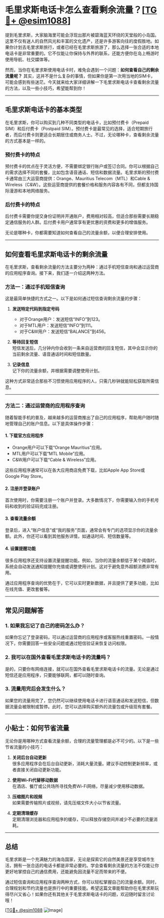 # 毛里求斯电话卡怎么查看剩余流量？[[TG💪+ @esim1088](https://t.me/s/esim1088)]

提到毛里求斯，大家脑海里可能会浮现出那片被碧海蓝天环绕的天堂般的小岛国。这里不仅有迷人的自然风光和丰富的文化遗产，还是许多游客向往的度假胜地。如果你计划去毛里求斯旅行，或者已经在毛里求斯旅游了，那么选择一张合适的本地电话卡是非常重要的。它不仅能让你保持与外界的联系，还能方便你在岛上畅游时使用导航、社交媒体等。

然而，当你在毛里求斯使用电话卡时，难免会遇到一个问题：**如何查看自己的剩余流量呢？** 其实，这并不是什么复杂的事情，但如果你是第一次用当地的SIM卡，可能会感到有些迷茫。今天就来给大家详细讲解一下毛里求斯电话卡查看剩余流量的方法，以及一些小技巧，希望能帮到你！

---

## **毛里求斯电话卡的基本类型**

在毛里求斯，你可以购买到几种不同类型的电话卡，比如预付费卡（Prepaid SIM）和后付费卡（Postpaid SIM）。预付费卡是最常见的选择，适合短期旅行者，而后付费卡则更适合长期居住或商务人士。不过，无论哪种卡，查看剩余流量的方式基本是一样的。

### **预付费卡的特点**
预付费卡的优点在于灵活方便，不需要绑定银行账户或签订合同。你可以根据自己的需求选择不同的套餐，比如包含语音通话、短信和数据流量。毛里求斯的预付费卡通常由三大运营商提供：Orange、Mauritius Telecom（MTL）和Cable & Wireless（C&W）。这些运营商提供的套餐价格和服务内容各有不同，但都支持国际漫游和本地网络服务。

### **后付费卡的特点**
后付费卡需要你提交身份证明并开通账户，费用相对较高，但适合那些需要长期稳定通信服务的人群。后付费卡用户通常享有更优惠的资费和更多的增值服务。

无论是哪种卡，你都需要知道如何查看自己的流量余额，以便合理安排使用。

---

## **如何查看毛里求斯电话卡的剩余流量**

在毛里求斯，查看剩余流量的方法主要分为两种：通过手机短信查询和通过运营商的应用程序查询。接下来，我们逐一介绍这两种方法。

### **方法一：通过手机短信查询**

这是最简单快捷的方式之一。以下是如何通过短信查询剩余流量的步骤：

1. **发送特定代码到指定号码**  
   - 对于Orange用户：发送短信“INFO”到123。
   - 对于MTL用户：发送短信“INFO”到111。
   - 对于C&W用户：发送短信“BALANCE”到456。

2. **等待回复短信**  
   短信发送后，几分钟内你会收到一条来自运营商的回复短信，其中会显示你的当前剩余流量、语音通话时间和短信数量。

3. **记录信息**  
   记下你的流量余额，并根据需要调整使用计划。

这种方式非常适合那些不习惯使用应用程序的人，只需几秒钟就能轻松获取所需信息。

---

### **方法二：通过运营商的应用程序查询**

随着智能手机的普及，越来越多的运营商推出了自己的应用程序，帮助用户随时随地管理自己的账户信息。以下是具体操作步骤：

#### **1. 下载官方应用程序**
- Orange用户可以下载“Orange Mauritius”应用。
- MTL用户可以下载“MTL Mobile”应用。
- C&W用户可以下载“Cable & Wireless”应用。

这些应用程序通常可以在各大应用商店免费下载，比如Apple App Store或Google Play Store。

#### **2. 注册并登录账户**
首次使用时，你需要注册一个账户并登录。大多数情况下，你需要输入你的手机号码和收到的验证码完成注册。

#### **3. 查看流量余额**
登录后，进入“账户信息”或“我的服务”页面，通常会有专门的选项显示你的流量余额。此外，你还可以看到其他服务详情，如通话时间、短信数量等。

#### **4. 设置提醒功能**
很多应用程序还支持设置流量提醒功能。例如，当你的流量余额低于某个阈值时，系统会自动发送通知提醒你充值或调整使用计划。这对于避免意外超额消费非常有用。

通过应用程序查询的优势在于，它可以实时更新数据，并且提供了更多功能，比如在线充值、更改套餐等。

---

## **常见问题解答**

### **1. 如果我忘记了自己的密码怎么办？**
如果你忘记了登录密码，可以通过运营商的应用程序或客服热线重置密码。一般情况下，你需要回答一些安全问题或通过短信验证来恢复访问权限。

### **2. 我可以在国外查看毛里求斯电话卡的流量吗？**
是的，只要你有网络连接，就可以在国外查看毛里求斯电话卡的流量。无论是通过短信还是应用程序，只要能够联网，都可以随时查询。

### **3. 流量用完后会发生什么？**
如果您的流量用完了，您仍然可以继续使用电话卡进行语音通话和发送短信，但数据流量会被限制或暂停。此时，您可以选择购买额外的流量包或升级现有套餐。

---

## **小贴士：如何节省流量**

无论你是用哪种方式查看流量余额，合理的流量管理都是必不可少的。以下是一些节省流量的小技巧：

1. **关闭后台自动更新**  
   很多应用程序会在后台自动更新，消耗大量流量。建议手动控制更新频率，或者直接关闭自动更新功能。

2. **使用Wi-Fi代替移动数据**  
   在酒店、餐厅或公共场所寻找免费Wi-Fi网络，尽量减少使用移动数据。

3. **压缩图片和视频**  
   如果需要传输照片或视频，请先压缩文件大小以节省流量。

4. **定期清理缓存**  
   定期清理浏览器和应用程序的缓存，可以释放存储空间并减少不必要的流量消耗。

---

## **总结**

毛里求斯是一个充满魅力的海岛国家，无论是探索它的自然美景还是享受城市生活，拥有一张合适的电话卡都是非常必要的。学会查看剩余流量的方法不仅能让你更好地掌控自己的通信费用，还能避免因流量不足而带来的不便。

通过短信查询和应用程序查询两种方式，你可以轻松掌握自己的流量余额。同时，合理规划和节约流量也是旅行中的重要技能。希望这篇文章能帮助你在毛里求斯玩得尽兴又省心！如果你还有其他关于毛里求斯电话卡的问题，欢迎随时留言讨论哦！

[[TG💪+ @esim1088](https://t.me/s/esim1088) ![Image](https://i.postimg.cc/4NQfJmqS/Snipaste-2025-05-13-00-14-12.png)]